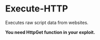 # Execute-HTTP

Executes raw script data from websites.

**You need HttpGet function in your exploit.**
